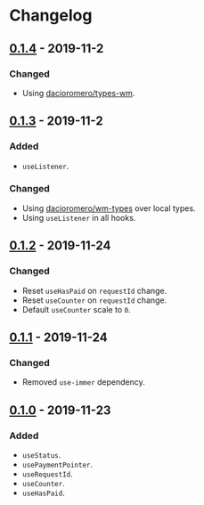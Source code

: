 # Changelog

## [0.1.4] - 2019-11-2
### Changed
- Using [dacioromero/types-wm](https://github.com/dacioromero/react-hook-wm).

## [0.1.3] - 2019-11-2
### Added
- `useListener`.

### Changed
- Using [dacioromero/wm-types](https://github.com/dacioromero/wm-types) over local types.
- Using `useListener` in all hooks.


## [0.1.2] - 2019-11-24
### Changed
- Reset `useHasPaid` on `requestId` change.
- Reset `useCounter` on `requestId` change.
- Default `useCounter` scale to `0`.

## [0.1.1] - 2019-11-24
### Changed
- Removed `use-immer` dependency.

## [0.1.0] - 2019-11-23
### Added
- `useStatus`.
- `usePaymentPointer`.
- `useRequestId`.
- `useCounter`.
- `useHasPaid`.

[0.1.4]: https://github.com/dacioromero/react-hook-wm/compare/0.1.3...0.1.4
[0.1.3]: https://github.com/dacioromero/react-hook-wm/compare/0.1.2...0.1.3
[0.1.2]: https://github.com/dacioromero/react-hook-wm/compare/0.1.1...0.1.2
[0.1.1]: https://github.com/dacioromero/react-hook-wm/compare/0.1.0...0.1.1
[0.1.0]: https://github.com/dacioromero/react-hook-wm/releases/tag/0.1.0
